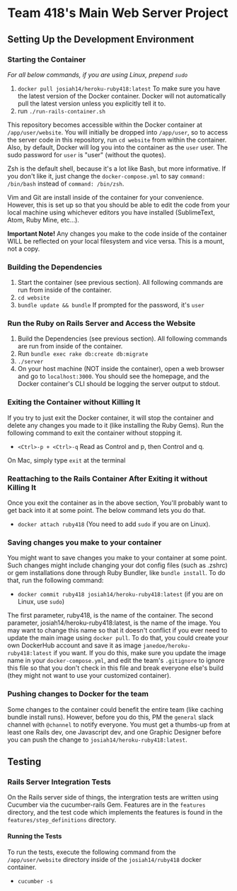 # Team 418's Main Web Server Project

## Setting Up the Development Environment

### Starting the Container

*For all below commands, if you are using Linux, prepend `sudo`*

1. `docker pull josiah14/heroku-ruby418:latest` To make sure you have the latest version of the Docker container.  Docker will not automatically pull the latest version unless you explicitly tell it to.
2. run `./run-rails-container.sh`

This repository becomes accessible within the Docker container at `/app/user/website`.  You will initially be dropped into `/app/user`, so to access the server code in this repository, run `cd website` from within the container. Also, by default, Docker will log you into the container as the `user` user.  The sudo password for `user` is "user" (without the quotes).

Zsh is the default shell, because it's a lot like Bash, but more informative.  If you don't like it, just change the `docker-compose.yml` to say `command: /bin/bash` instead of `command: /bin/zsh`.

Vim and Git are install inside of the container for your convenience.  However, this is set up so that you should be able to edit the code from your local machine using whichever editors you have installed (SublimeText, Atom, Ruby Mine, etc...).

**Important Note!** Any changes you make to the code inside of the container WILL be reflected on your local filesystem and vice versa.  This is a mount, not a copy.

### Building the Dependencies

1. Start the container (see previous section).  All following commands are run from inside of the container.
2. `cd website`
3. `bundle update && bundle` If prompted for the password, it's `user`

### Run the Ruby on Rails Server and Access the Website

1. Build the Dependencies (see previous section).  All following commands are run from inside of the container.
2. Run `bundle exec rake db:create db:migrate`
2. `./server`
3. On your host machine (NOT inside the container), open a web browser and go to `localhost:3000`.  You should see the homepage, and the Docker container's CLI should be logging the server output to stdout.

### Exiting the Container without Killing It

If you try to just exit the Docker container, it will stop the container and delete any changes you made to it (like installing the Ruby Gems).  Run the following command to exit the container without stopping it.

- `<Ctrl>-p + <Ctrl>-q` Read as Control and p, then Control and q.

On Mac, simply type `exit` at the terminal

### Reattaching to the Rails Container After Exiting it without Killing It

Once you exit the container as in the above section, You'll probably want to get back into it at some point.  The below command lets you do that.

- `docker attach ruby418` (You need to add `sudo` if you are on Linux).

### Saving changes you make to your container

You might want to save changes you make to your container at some point.  Such changes might include changing your dot config files (such as .zshrc) or gem installations done through Ruby Bundler, like `bundle install`.  To do that, run the following command:

- `docker commit ruby418 josiah14/heroku-ruby418:latest` (if you are on Linux, use `sudo`)

The first parameter, ruby418, is the name of the container.  The second parameter, josiah14/heroku-ruby418:latest, is the name of the image.  You may want to change this name so that it doesn't conflict if you ever need to update the main image using `docker pull`.  To do that, you could create your own DockerHub account and save it as image `janedoe/heroku-ruby418:latest` if you want.  If you do this, make sure you update the image name in your `docker-compose.yml`, and edit the team's `.gitignore` to ignore this file so that you don't check in this file and break everyone else's build (they might not want to use your customized container).

### Pushing changes to Docker for the team

Some changes to the container could benefit the entire team (like caching bundle install runs).  However, before you do this, PM the `general` slack channel with `@channel` to notify everyone.  You must get a thumbs-up from at least one Rails dev, one Javascript dev, and one Graphic Designer before you can push the change to `josiah14/heroku-ruby418:latest`.

## Testing

### Rails Server Integration Tests

On the Rails server side of things, the intergration tests are written using Cucumber via the cucumber-rails Gem.  Features are in the `features` directory, and the test code which implements the features is found in the `features/step_definitions` directory.

#### Running the Tests

To run the tests, execute the following command from the `/app/user/website` directory inside of the `josiah14/ruby418` docker container.

- `cucumber -s`

